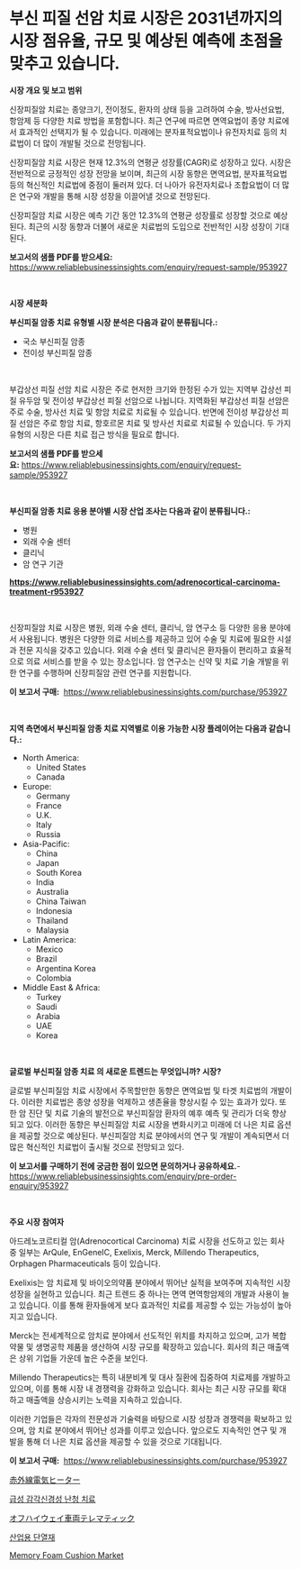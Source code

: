 <p><h1>부신 피질 선암 치료 시장은 2031년까지의 시장 점유율, 규모 및 예상된 예측에 초점을 맞추고 있습니다.</h1></p><p><strong>시장 개요 및 보고 범위</strong></p>
<p><p>신장피질암 치료는 종양크기, 전이정도, 환자의 상태 등을 고려하여 수술, 방사선요법, 항암제 등 다양한 치료 방법을 포함합니다. 최근 연구에 따르면 면역요법이 종양 치료에서 효과적인 선택지가 될 수 있습니다. 미래에는 분자표적요법이나 유전자치료 등의 치료법이 더 많이 개발될 것으로 전망됩니다.</p><p>신장피질암 치료 시장은 현재 12.3%의 연평균 성장률(CAGR)로 성장하고 있다. 시장은 전반적으로 긍정적인 성장 전망을 보이며, 최근의 시장 동향은 면역요법, 분자표적요법 등의 혁신적인 치료법에 중점이 둘러져 있다. 더 나아가 유전자치료나 조합요법이 더 많은 연구와 개발을 통해 시장 성장을 이끌어낼 것으로 전망된다.</p><p>신장피질암 치료 시장은 예측 기간 동안 12.3%의 연평균 성장률로 성장할 것으로 예상된다. 최근의 시장 동향과 더불어 새로운 치료법의 도입으로 전반적인 시장 성장이 기대된다.</p></p>
<p><strong>보고서의 샘플 PDF를 받으세요:</strong> <a href="https://www.reliablebusinessinsights.com/enquiry/request-sample/953927">https://www.reliablebusinessinsights.com/enquiry/request-sample/953927</a></p>
<p>&nbsp;</p>
<p><strong>시장 세분화</strong></p>
<p><strong>부신피질 암종 치료 유형별 시장 분석은 다음과 같이 분류됩니다.:</strong></p>
<p><ul><li>국소 부신피질 암종</li><li>전이성 부신피질 암종</li></ul></p>
<p>&nbsp;</p>
<p><p>부갑상선 피질 선암 치료 시장은 주로 현저한 크기와 한정된 수가 있는 지역부 갑상선 피질 유두암 및 전이성 부갑상선 피질 선암으로 나뉩니다. 지역화된 부갑상선 피질 선암은 주로 수술, 방사선 치료 및 항암 치료로 치료될 수 있습니다. 반면에 전이성 부갑상선 피질 선암은 주로 항암 치료, 항호르몬 치료 및 방사선 치료로 치료될 수 있습니다. 두 가지 유형의 시장은 다른 치료 접근 방식을 필요로 합니다.</p></p>
<p><strong>보고서의 샘플 PDF를 받으세요:</strong>&nbsp;<a href="https://www.reliablebusinessinsights.com/enquiry/request-sample/953927">https://www.reliablebusinessinsights.com/enquiry/request-sample/953927</a></p>
<p>&nbsp;</p>
<p><strong> 부신피질 암종 치료 응용 분야별 시장 산업 조사는 다음과 같이 분류됩니다.:</strong></p>
<p><ul><li>병원</li><li>외래 수술 센터</li><li>클리닉</li><li>암 연구 기관</li></ul></p>
<p><strong><a href="https://www.reliablebusinessinsights.com/adrenocortical-carcinoma-treatment-r953927">https://www.reliablebusinessinsights.com/adrenocortical-carcinoma-treatment-r953927</a></strong></p>
<p>&nbsp;</p>
<p><p>신장피질암 치료 시장은 병원, 외래 수술 센터, 클리닉, 암 연구소 등 다양한 응용 분야에서 사용됩니다. 병원은 다양한 의료 서비스를 제공하고 있어 수술 및 치료에 필요한 시설과 전문 지식을 갖추고 있습니다. 외래 수술 센터 및 클리닉은 환자들이 편리하고 효율적으로 의료 서비스를 받을 수 있는 장소입니다. 암 연구소는 신약 및 치료 기술 개발을 위한 연구를 수행하며 신장피질암 관련 연구를 지원합니다.</p></p>
<p><strong>이 보고서 구매:</strong>&nbsp; <a href="https://www.reliablebusinessinsights.com/purchase/953927">https://www.reliablebusinessinsights.com/purchase/953927</a></p>
<p>&nbsp;</p>
<p><strong>지역 측면에서 부신피질 암종 치료 지역별로 이용 가능한 시장 플레이어는 다음과 같습니다.:</strong></p>
<p><ul>
    <li>
        North America:
        <ul>
            <li>United States</li>
            <li>Canada</li>
        </ul>
    </li>
    <li>
        Europe:
        <ul>
            <li>Germany</li>
            <li>France</li>
            <li>U.K.</li>
            <li>Italy</li>
            <li>Russia</li>
        </ul>
    </li>
    <li>
        Asia-Pacific:
        <ul>
            <li>China</li>
            <li>Japan</li>
            <li>South Korea</li>
            <li>India</li>
            <li>Australia</li>
            <li>China Taiwan</li>
            <li>Indonesia</li>
            <li>Thailand</li>
            <li>Malaysia</li>
        </ul>
    </li>
    <li>
        Latin America:
        <ul>
            <li>Mexico</li>
            <li>Brazil</li>
            <li>Argentina Korea</li>
            <li>Colombia</li>
        </ul>
    </li>
    <li>
        Middle East & Africa:
        <ul>
            <li>Turkey</li>
            <li>Saudi</li>
            <li>Arabia</li>
            <li>UAE</li>
            <li>Korea</li>
        </ul>
    </li>
    </ul></p>
<p>&nbsp;</p>
<p><strong>글로벌 부신피질 암종 치료 의 새로운 트렌드는 무엇입니까? 시장?</strong></p>
<p><p>글로벌 부신피질암 치료 시장에서 주목할만한 동향은 면역요법 및 타겟 치료법의 개발이다. 이러한 치료법은 종양 성장을 억제하고 생존율을 향상시킬 수 있는 효과가 있다. 또한 암 진단 및 치료 기술의 발전으로 부신피질암 환자의 예후 예측 및 관리가 더욱 향상되고 있다. 이러한 동향은 부신피질암 치료 시장을 변화시키고 미래에 더 나은 치료 옵션을 제공할 것으로 예상된다. 부신피질암 치료 분야에서의 연구 및 개발이 계속되면서 더 많은 혁신적인 치료법이 출시될 것으로 전망되고 있다.</p></p>
<p><strong>이 보고서를 구매하기 전에 궁금한 점이 있으면 문의하거나 공유하세요.</strong>- <a href="https://www.reliablebusinessinsights.com/enquiry/pre-order-enquiry/953927">https://www.reliablebusinessinsights.com/enquiry/pre-order-enquiry/953927</a></p>
<p>&nbsp;</p>
<p><strong>주요 시장 참여자</strong></p>
<p><p>아드레노코르티컬 암(Adrenocortical Carcinoma) 치료 시장을 선도하고 있는 회사 중 일부는 ArQule, EnGeneIC, Exelixis, Merck, Millendo Therapeutics, Orphagen Pharmaceuticals 등이 있습니다.</p><p>Exelixis는 암 치료제 및 바이오의약품 분야에서 뛰어난 실적을 보여주며 지속적인 시장 성장을 실현하고 있습니다. 최근 트렌드 중 하나는 면역 면역항암제의 개발과 사용이 늘고 있습니다. 이를 통해 환자들에게 보다 효과적인 치료를 제공할 수 있는 가능성이 높아지고 있습니다.</p><p>Merck는 전세계적으로 암치료 분야에서 선도적인 위치를 차지하고 있으며, 고가 복합 약물 및 생명공학 제품을 생산하여 시장 규모를 확장하고 있습니다. 회사의 최근 매출액은 상위 기업들 가운데 높은 수준을 보인다.</p><p>Millendo Therapeutics는 특히 내분비계 및 대사 질환에 집중하여 치료제를 개발하고 있으며, 이를 통해 시장 내 경쟁력을 강화하고 있습니다. 회사는 최근 시장 규모를 확대하고 매출액을 상승시키는 노력을 지속하고 있습니다.</p><p>이러한 기업들은 각자의 전문성과 기술력을 바탕으로 시장 성장과 경쟁력을 확보하고 있으며, 암 치료 분야에서 뛰어난 성과를 이루고 있습니다. 앞으로도 지속적인 연구 및 개발을 통해 더 나은 치료 옵션을 제공할 수 있을 것으로 기대됩니다.</p></p>
<p><strong>이 보고서 구매:</strong>&nbsp;&nbsp;<a href="https://www.reliablebusinessinsights.com/purchase/953927">https://www.reliablebusinessinsights.com/purchase/953927</a></p>
<p><p><a href="https://medium.com/@jacksonwiza1924/%E8%B5%A4%E5%A4%96%E7%B7%9A%E9%9B%BB%E6%B0%97%E3%83%92%E3%83%BC%E3%82%BF%E3%83%BC%E5%B8%82%E5%A0%B4-%E5%B8%82%E5%A0%B4%E3%82%B7%E3%82%A7%E3%82%A2-%E5%B8%82%E5%A0%B4%E5%8B%95%E5%90%91-%E3%81%8A%E3%82%88%E3%81%B3%E5%B0%86%E6%9D%A5%E3%81%AE%E6%88%90%E9%95%B7%E3%82%92%E6%8E%A2%E3%82%8B-d3214a061639">赤外線電気ヒーター</a></p><p><a href="https://github.com/JackieFauhey9089475/Market-Research-Report-List-1/blob/main/545164474889.md">급성 감각신경성 난청 치료</a></p><p><a href="https://github.com/CloydAbbott2023/Market-Research-Report-List-1/blob/main/690664980325.md">オフハイウェイ車両テレマティック</a></p><p><a href="https://medium.com/@juddmetz/%EC%82%B0%EC%97%85-%EB%8B%A8%EC%97%B4%EC%9E%AC-%EC%8B%9C%EC%9E%A5-%EC%9C%A0%ED%98%95-%EC%9D%91%EC%9A%A9-%EB%B0%8F-%EC%A7%80%EB%A6%AC%EC%97%90-%EB%8C%80%ED%95%9C-%ED%8F%AC%EA%B4%84%EC%A0%81%EC%9D%B8-%ED%8F%89%EA%B0%80-c5cdc7bf32b7">산업용 단열재</a></p><p><a href="https://issuu.com/reportprime-2/docs/memory-foam-cushion-market-size-2030.pptx">Memory Foam Cushion Market</a></p></p>